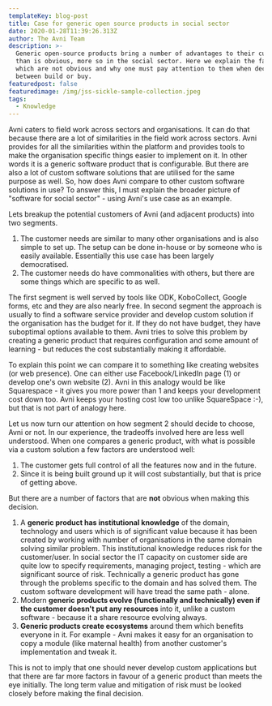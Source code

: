 ```yaml
---
templateKey: blog-post
title: Case for generic open source products in social sector
date: 2020-01-28T11:39:26.313Z
author: The Avni Team
description: >-
  Generic open-source products bring a number of advantages to their customer
  than is obvious, more so in the social sector. Here we explain the factors
  which are not obvious and why one must pay attention to them when deciding
  between build or buy.
featuredpost: false
featuredimage: /img/jss-sickle-sample-collection.jpeg
tags:
  - Knowledge
---
```

Avni caters to field work across sectors and organisations. It can do that because there are a lot of similarities in the field work across sectors. Avni provides for all the similarities within the platform and provides tools to make the organisation specific things easier to implement on it. In other words it is a generic software product that is configurable. But there are also a lot of custom software solutions that are utilised for the same purpose as well. So, how does Avni compare to other custom software solutions in use? To answer this, I must explain the broader picture of "software for social sector" - using Avni's use case as an example.

Lets breakup the potential customers of Avni (and adjacent products) into two segments.

1. The customer needs are similar to many other organisations and is also simple to set up. The setup can be done in-house or by someone who is easily available. Essentially this use case has been largely democratised.
2. The customer needs do have commonalities with others, but there are some things which are specific to as well.

The first segment is well served by tools like ODK, KoboCollect, Google forms, etc and they are also nearly free. In second segment the approach is usually to find a software service provider and develop custom solution if the organisation has the budget for it. If they do not have budget, they have suboptimal options available to them. Avni tries to solve this problem by creating a generic product that requires configuration and some amount of learning - but reduces the cost substantially making it affordable.

To explain this point we can compare it to something like creating websites (or web presence). One can either use Facebook/LinkedIn page (1) or develop one's own website (2). Avni in this analogy would be like Squarespace - it gives you more power than 1 and keeps your development cost down too. Avni keeps your hosting cost low too unlike SquareSpace :-), but that is not part of analogy here.



Let us now turn our attention on how segment 2 should decide to choose, Avni or not. In our experience, the tradeoffs involved here are less well understood. When one compares a generic product, with what is possible via a custom solution a few factors are understood well:

1. The customer gets full control of all the features now and in the future.
2. Since it is being built ground up it will cost substantially, but that is price of getting above.

But there are a number of factors that are **not** obvious when making this decision.

1. A **generic product has institutional knowledge** of the domain, technology and users which is of significant value because it has been created by working with number of organisations in the same domain solving similar problem. This institutional knowledge reduces risk for the customer/user. In social sector the IT capacity on customer side are quite low to specify requirements, managing project, testing - which are significant source of risk. Technically a generic product has gone through the problems specific to the domain and has solved them. The custom software development will have tread the same path - alone.
2. Modern **generic products evolve (functionally and technically) even if the customer doesn't put any resources** into it, unlike a custom software - because it a share resource evolving always.
3. **Generic products create ecosystems** around them which benefits everyone in it. For example - Avni makes it easy for an organisation to copy a module (like maternal health) from another customer's implementation and tweak it.

This is not to imply that one should never develop custom applications but that there are far more factors in favour of a generic product than meets the eye initially. The long term value and mitigation of risk must be looked closely before making the final decision.

